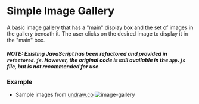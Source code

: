 # Simple Image Gallery
A basic image gallery that has a "main" display box and the set of images in the gallery beneath it. The user clicks on the desired image to display it in the "main" box.


##### __NOTE: Existing JavaScript has been refactored and provided in ```refactored.js```. However, the original code is still available in the ```app.js``` file, but is not recommended for use.__




### __Example__ 
- Sample images from [undraw.co](https://undraw.co/)
![image-gallery](https://user-images.githubusercontent.com/41505038/57174732-1994a600-6df8-11e9-990e-7c51ab353256.gif)
